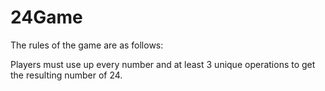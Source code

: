 # 24Game

The rules of the game are as follows:

Players must use up every number and at least 3 unique operations to get the resulting number of 24. 
